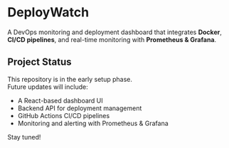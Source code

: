 # DeployWatch
A DevOps monitoring and deployment dashboard that integrates **Docker**, **CI/CD pipelines**, and real-time monitoring with **Prometheus & Grafana**.

## Project Status
This repository is in the early setup phase.  
Future updates will include:
- A React-based dashboard UI
- Backend API for deployment management
- GitHub Actions CI/CD pipelines
- Monitoring and alerting with Prometheus & Grafana

Stay tuned!
